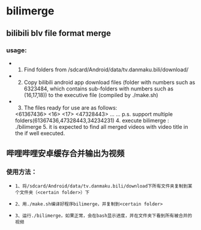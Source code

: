 # bilimerge
## bilibili blv file format merge
### usage:
*   1. Find folders from /sdcard/Android/data/tv.danmaku.bili/download/
*   2. Copy bilibili android app download files (folder with numbers such as 6323484, which contains sub-folders with numbers such as (16,17,18)) to the executive file (compiled by ./make.sh)
*   3. The files ready for use are as follows:
      <certain folder>
        <bilimerge/>
        <61367436>
          <16>
            <lua.flvxxx/>
            <danmaku.xml/>
            <entry.json/>
          </16>
          <17>
            <lua.flvxxx/>
            <danmaku.xml/>
            <entry.json/>
          </17>
        </61367436>
        <47328443>
          ...
        </47328443>
        ...
      </certain folder>
      p.s. support multiple folders(61367436,47328443,34234231)
    4. execute bilimerge : ./bilimerge
    5. it is expected to find all merged videos with video title in the <certain folder> if well executed.
  
  ## 哔哩哔哩安卓缓存合并输出为视频
  ### 使用方法：
*     1、将/sdcard/Android/data/tv.danmaku.bili/download下所有文件夹复制到某个文件夹（<certain folder>）下
*     2、用./make.sh编译好程序bilimerge，并复制到<certain folder>
*     3、运行./bilimerge，如果正常，会在bash显示进度，并在文件夹下看到所有被合并的视频
